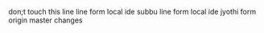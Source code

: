 don;t touch this line
line form local ide subbu
line form local ide jyothi
form origin master changes
